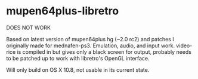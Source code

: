 mupen64plus-libretro
====================

DOES NOT WORK

Based on latest version of mupen64plus hg (~2.0 rc2) and patches I originally made for mednafen-ps3.
Emulation, audio, and input work.
video-rice is compiled in but gives only a black screen for output, probably needs to be patched up to work with libretro's OpenGL interface.

Will only build on OS X 10.8, not usable in its current state.
